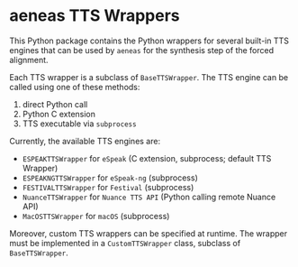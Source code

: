 # aeneas TTS Wrappers

This Python package contains the Python wrappers for several built-in
TTS engines that can be used by ``aeneas``
for the synthesis step of the forced alignment.

Each TTS wrapper is a subclass of `BaseTTSWrapper`.
The TTS engine can be called using one of these methods:

1. direct Python call
2. Python C extension
3. TTS executable via ``subprocess``

Currently, the available TTS engines are:

* `ESPEAKTTSWrapper` for `eSpeak` (C extension, subprocess; default TTS Wrapper)
* `ESPEAKNGTTSWrapper` for `eSpeak-ng` (subprocess)
* `FESTIVALTTSWrapper` for `Festival` (subprocess)
* `NuanceTTSWrapper` for `Nuance TTS API` (Python calling remote Nuance API)
* `MacOSTTSWrapper` for `macOS` (subprocess)

Moreover, custom TTS wrappers can be specified at runtime.
The wrapper must be implemented in a `CustomTTSWrapper` class,
subclass of `BaseTTSWrapper`.

